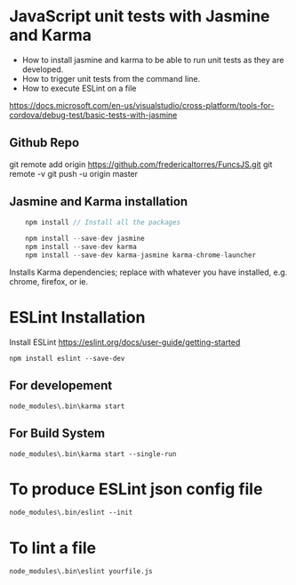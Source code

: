 # JavaScript unit tests with Jasmine and Karma

- How to install jasmine and karma to be able to run unit tests as they are developed.
- How to trigger unit tests from the command line.
- How to execute ESLint on a file

https://docs.microsoft.com/en-us/visualstudio/cross-platform/tools-for-cordova/debug-test/basic-tests-with-jasmine

## Github Repo  

git remote add origin https://github.com/fredericaltorres/FuncsJS.git
git remote -v
git push -u origin master

## Jasmine and Karma installation

```js
    npm install // Install all the packages
    
    npm install --save-dev jasmine
    npm install --save-dev karma
    npm install --save-dev karma-jasmine karma-chrome-launcher
```    

Installs Karma dependencies; replace <browser> with whatever you have installed, e.g. chrome, firefox, or ie.

# ESLint Installation

Install ESLint https://eslint.org/docs/user-guide/getting-started

    npm install eslint --save-dev

## For developement

    node_modules\.bin\karma start

## For Build System

    node_modules\.bin\karma start --single-run

# To produce ESLint json config file

    node_modules\.bin/eslint --init

# To lint a file

    node_modules\.bin\eslint yourfile.js
